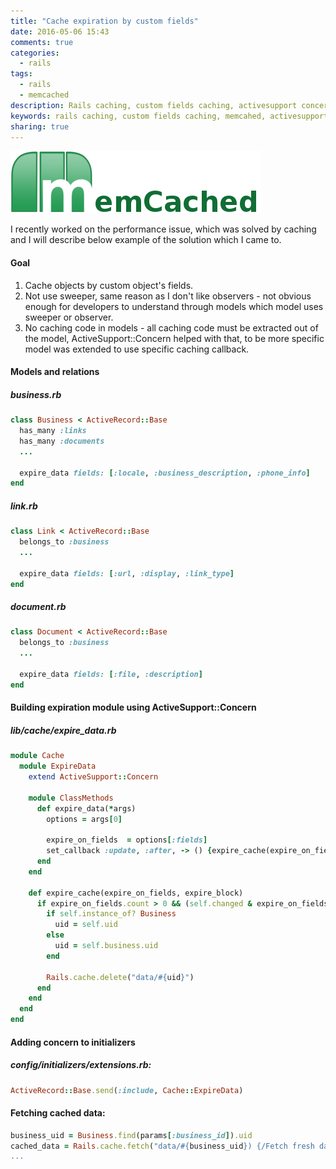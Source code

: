 ```yaml
---
title: "Cache expiration by custom fields"
date: 2016-05-06 15:43
comments: true
categories:
  - rails
tags:
  - rails
  - memcached
description: Rails caching, custom fields caching, activesupport concerns
keywords: rails caching, custom fields caching, memcahed, activesupport concerns
sharing: true
---
```


<img src="/assets/images/memcached.png"/> 

I recently worked on the performance issue, which was solved by caching and I will describe below example of the solution which I came to.

#### Goal
1. Cache objects by custom object's fields.
2. Not use sweeper, same reason as I don't like observers - not obvious enough for developers to understand through models which model uses sweeper or observer.
3. No caching code in models - all caching code must be extracted out of the model, ActiveSupport::Concern helped with that, to be more specific model was extended to use specific caching callback.

<!-- more -->
#### Models and relations

##### business.rb
``` ruby 
class Business < ActiveRecord::Base
  has_many :links
  has_many :documents
  ...

  expire_data fields: [:locale, :business_description, :phone_info]
end
``` 

##### link.rb
``` ruby 
class Link < ActiveRecord::Base
  belongs_to :business
  ...

  expire_data fields: [:url, :display, :link_type]
end
``` 

##### document.rb
``` ruby 
class Document < ActiveRecord::Base
  belongs_to :business
  ...

  expire_data fields: [:file, :description]
end
``` 
  
#### Building expiration module using ActiveSupport::Concern
##### lib/cache/expire_data.rb
``` ruby 
module Cache
  module ExpireData
    extend ActiveSupport::Concern

    module ClassMethods
      def expire_data(*args)
        options = args[0]
        
        expire_on_fields  = options[:fields]
        set_callback :update, :after, -> () {expire_cache(expire_on_fields, expire_block)}
      end
    end

    def expire_cache(expire_on_fields, expire_block)
      if expire_on_fields.count > 0 && (self.changed & expire_on_fields.collect { |f| f.to_s }).any?
        if self.instance_of? Business
          uid = self.uid
        else
          uid = self.business.uid
        end

        Rails.cache.delete("data/#{uid}")
      end
    end
  end
end
``` 

#### Adding concern to initializers
##### config/initializers/extensions.rb:
``` ruby 
ActiveRecord::Base.send(:include, Cache::ExpireData)
``` 

#### Fetching cached data:
``` ruby 
business_uid = Business.find(params[:business_id]).uid
cached_data = Rails.cache.fetch("data/#{business_uid}) {/Fetch fresh data if cache is expired/}
...
``` 